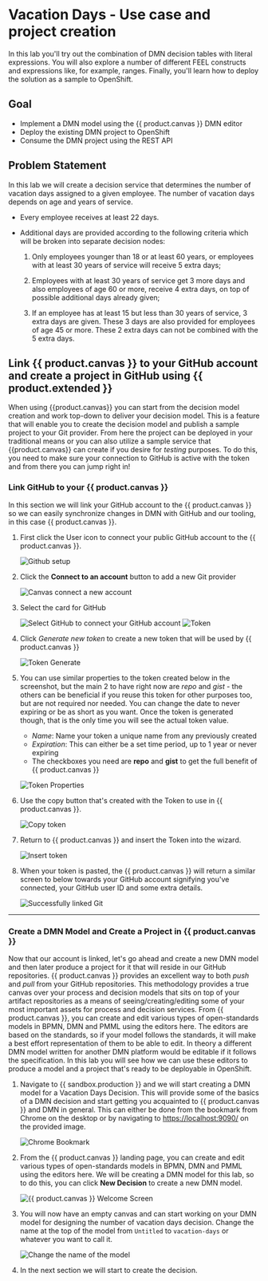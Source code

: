 # Vacation Days - Use case and project creation

In this lab you'll try out the combination of DMN decision tables with literal expressions. You will also explore a number of different FEEL constructs and expressions like, for example, ranges. Finally, you'll learn how to deploy the solution as a sample to OpenShift.

## Goal

- Implement a DMN model using the {{ product.canvas }} DMN editor
- Deploy the existing DMN project to OpenShift
- Consume the DMN project using the REST API
<!-- - Consume the DMN project using a Java API -->

## Problem Statement

In this lab we will create a decision service that determines the number of vacation days assigned to a given employee. The number of vacation days depends on age and years of service.

- Every employee receives at least 22 days.

- Additional days are provided according to the following criteria which will be broken into separate decision nodes:

    1. Only employees younger than 18 or at least 60 years, or employees with at least 30 years of service will receive 5 extra days;

    1. Employees with at least 30 years of service get 3 more days and also employees of age 60 or more, receive 4 extra days, on top of possible additional days already given;

    1. If an employee has at least 15 but less than 30 years of service, 3 extra days are given. These 3 days are also provided for employees of age 45 or more. These 2 extra days can not be combined with the 5 extra days.

## Link {{ product.canvas }} to your GitHub account and create a project in GitHub using {{ product.extended }}

When using {{product.canvas}} you can start from the decision model creation and work top-down to deliver your decision model. This is a feature that will enable you to create the decision model and publish a sample project to your Git provider. From here the project can be deployed in your traditional means or you can also utilize a sample service that {{product.canvas}} can create if you desire for _testing_ purposes.  To do this, you need to make sure your connection to GitHub is active with the token and from there you can jump right in!

### Link GitHub to your {{ product.canvas }}

In this section we will link your GitHub account to the {{ product.canvas }} so we can easily synchronize changes in DMN with GitHub and our tooling, in this case {{ product.canvas }}.

1. First click the User icon to connect your public GitHub account to the {{ product.canvas }}.

    ![Github setup](../99_images/business_automation/dmn/github-token-setup.png)

1. Click the **Connect to an account** button to add a new Git provider

    ![Canvas connect a new account](../99_images/business_automation/dmn/connect-new-canvas-account.png)

2. Select the card for GitHub

    ![Select GitHub to connect your GitHub account](../99_images/business_automation/dmn/canvas-github-card.png)
    ![Token](../99_images/business_automation/dmn/github-token-setup.png)

3. Click _Generate new token_ to create a new token that will be used by {{ product.canvas }}

    ![Token Generate](../99_images/business_automation/dmn/generate-token.png)

4. You can use similar properties to the token created below in the screenshot, but the main 2 to have right now are _repo_ and _gist_ - the others can be beneficial if you reuse this token for other purposes too, but are not required nor needed. You can change the date to never expiring or be as short as you want. Once the token is generated though, that is the only time you will see the actual token value.

    - _Name_: Name your token a unique name from any previously created
    - _Expiration_: This can either be a set time period, up to 1 year or never expiring
    - The checkboxes you need are **repo** and **gist** to get the full benefit of {{ product.canvas }}

    ![Token Properties](../99_images/business_automation/dmn/token-properties.png)

5. Use the copy button that's created with the Token to use in {{ product.canvas }}.

    ![Copy token](../99_images/business_automation/dmn/token-created.png)

6. Return to {{ product.canvas }} and insert the Token into the wizard.

    ![Insert token](../99_images/business_automation/dmn/insert-token.png)

7. When your token is pasted, the {{ product.canvas }} will return a similar screen to below towards your GitHub account signifying you've connected, your GitHub user ID and some extra details.

    ![Successfully linked Git](../99_images/business_automation/dmn/successful-git.png)

---------------

### Create a DMN Model and Create a Project in {{ product.canvas }}

Now that our account is linked, let's go ahead and create a new DMN model and then later produce a project for it that will reside in our GitHub repositories. {{ product.canvas }} provides an excellent way to both _push_ and _pull_ from your GitHub repositories. This methodology provides a true canvas over your process and decision models that sits on top of your artifact repositories as a means of seeing/creating/editing some of your most important assets for process and decision services.  From {{ product.canvas }}, you can create and edit various types of open-standards models in BPMN, DMN and PMML using the editors here. The editors are based on the standards, so if your model follows the standards, it will make a best effort representation of them to be able to edit. In theory a different DMN model written for another DMN platform would be editable if it follows the specification. In this lab you will see how we can use these editors to produce a model and a project that's ready to be deployable in OpenShift.

1. Navigate to {{ sandbox.production }}  and we will start creating a DMN model for a Vacation Days Decision. This will provide some of the basics of a DMN decision and start getting you acquainted to {{ product.canvas }} and DMN in general. This can either be done from the bookmark from Chrome on the desktop or by navigating to <https://localhost:9090/> on the provided image.

    ![Chrome Bookmark](../99_images/business_automation/dmn/canvas-bookmark.png)

2. From the {{ product.canvas }} landing page, you can create and edit various types of open-standards models in BPMN, DMN and PMML using the editors here. We will be creating a DMN model for this lab, so to do this, you can click **New Decision** to create a new DMN model.

    ![{{ product.canvas }} Welcome Screen](../99_images/business_automation/dmn/canvas-welcome.png)

3. You will now have an empty canvas and can start working on your DMN model for designing the number of vacation days decision. Change the name at the top of the model from `Untitled` to `vacation-days` or whatever you want to call it.

    ![Change the name of the model](../99_images/business_automation/dmn/rename-dmn.png)

1. In the next section we will start to create the decision. 
